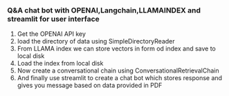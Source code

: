 ### Q&A chat bot with OPENAI,Langchain,LLAMAINDEX and streamlit for user interface 

1) Get the OPENAI API key 
2) load the directory of data using SimpleDirectoryReader
3) From LLAMA index we can store vectors in form od index and save to local disk
4) Load the index from local disk
5) Now create a conversational chain using ConversationalRetrievalChain
6) And finally use streamlit to create a chat bot which stores response and gives you message based on data provided in PDF

